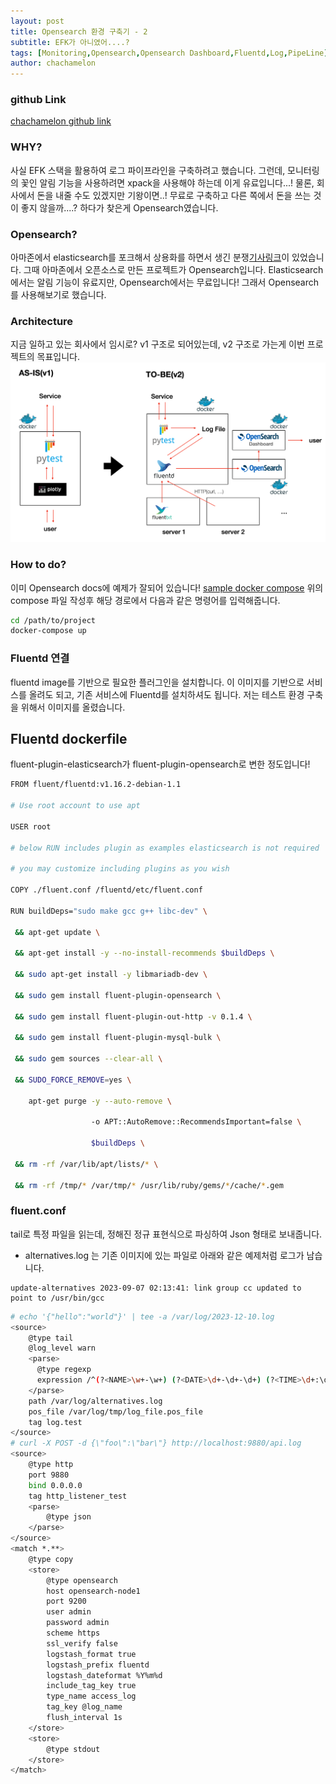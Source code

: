```yaml
---
layout: post
title: Opensearch 환경 구축기 - 2
subtitle: EFK가 아니였어....?
tags: [Monitoring,Opensearch,Opensearch Dashboard,Fluentd,Log,PipeLine]
author: chachamelon
---
```

### github Link
[chachamelon github link](https://github.com/chachamelon/Opensearch-stack)

### WHY?
사실 EFK 스택을 활용하여 로그 파이프라인을 구축하려고 했습니다. 그런데, 모니터링의 꽃인 알림 기능을 사용하려면 xpack을 사용해야 하는데 이게 유료입니다...!
물론, 회사에서 돈을 내줄 수도 있겠지만 기왕이면..! 무료로 구축하고 다른 쪽에서 돈을 쓰는 것이 좋지 않을까....? 하다가 찾은게 Opensearch였습니다.

### Opensearch?
아마존에서 elasticsearch를 포크해서 상용화를 하면서 생긴 분쟁[기사링크](https://www.ddaily.co.kr/page/view/2021013120111791417)이 있었습니다.
그때 아마존에서 오픈소스로 만든 프로젝트가 Opensearch입니다. Elasticsearch에서는 알림 기능이 유료지만, Opensearch에서는 무료입니다!
그래서 Opensearch를 사용해보기로 했습니다.

### Architecture
지금 일하고 있는 회사에서 임시로? v1 구조로 되어있는데, v2 구조로 가는게 이번 프로젝트의 목표입니다.
![img.png](../assets/img/oepnsearch_architecture.png)

### How to do?
이미 Opensearch docs에 예제가 잘되어 있습니다!
[sample docker compose](https://opensearch.org/docs/latest/install-and-configure/install-opensearch/docker/#sample-docker-composeyml)
위의 compose 파일 작성후 해당 경로에서 다음과 같은 명령어를 입력해줍니다.

```bash
cd /path/to/project
docker-compose up
```

### Fluentd 연결
fluentd image를 기반으로 필요한 플러그인을 설치합니다. 이 이미지를 기반으로 서비스를 올려도 되고, 기존 서비스에 Fluentd를 설치하셔도 됩니다.
저는 테스트 환경 구축을 위해서 이미지를 올렸습니다.

## Fluentd dockerfile
fluent-plugin-elasticsearch가 fluent-plugin-opensearch로 변한 정도입니다!

```bash
FROM fluent/fluentd:v1.16.2-debian-1.1

# Use root account to use apt

USER root

# below RUN includes plugin as examples elasticsearch is not required

# you may customize including plugins as you wish

COPY ./fluent.conf /fluentd/etc/fluent.conf

RUN buildDeps="sudo make gcc g++ libc-dev" \

 && apt-get update \

 && apt-get install -y --no-install-recommends $buildDeps \

 && sudo apt-get install -y libmariadb-dev \

 && sudo gem install fluent-plugin-opensearch \

 && sudo gem install fluent-plugin-out-http -v 0.1.4 \

 && sudo gem install fluent-plugin-mysql-bulk \

 && sudo gem sources --clear-all \

 && SUDO_FORCE_REMOVE=yes \

    apt-get purge -y --auto-remove \

                  -o APT::AutoRemove::RecommendsImportant=false \

                  $buildDeps \

 && rm -rf /var/lib/apt/lists/* \

 && rm -rf /tmp/* /var/tmp/* /usr/lib/ruby/gems/*/cache/*.gem
```

### fluent.conf

tail로 특정 파일을 읽는데, 정해진 정규 표현식으로 파싱하여 Json 형태로 보내줍니다.
- alternatives.log 는 기존 이미지에 있는 파일로 아래와 같은 예제처럼 로그가 남습니다.
```
update-alternatives 2023-09-07 02:13:41: link group cc updated to point to /usr/bin/gcc
```

```bash
# echo '{"hello":"world"}' | tee -a /var/log/2023-12-10.log
<source>
    @type tail
    @log_level warn
    <parse>
      @type regexp
      expression /^(?<NAME>\w+-\w+) (?<DATE>\d+-\d+-\d+) (?<TIME>\d+:\d+:\d+): (?<MESSAGE>.*)$/
    </parse>
    path /var/log/alternatives.log
    pos_file /var/log/tmp/log_file.pos_file
    tag log.test
</source>
# curl -X POST -d {\"foo\":\"bar\"} http://localhost:9880/api.log
<source>
    @type http
    port 9880
    bind 0.0.0.0
    tag http_listener_test
    <parse>
        @type json
    </parse>
</source>
<match *.**>
    @type copy
    <store>
        @type opensearch
        host opensearch-node1
        port 9200
        user admin
        password admin
        scheme https
        ssl_verify false
        logstash_format true
        logstash_prefix fluentd
        logstash_dateformat %Y%m%d
        include_tag_key true
        type_name access_log
        tag_key @log_name
        flush_interval 1s
    </store>
    <store>
        @type stdout
    </store>
</match>
```
